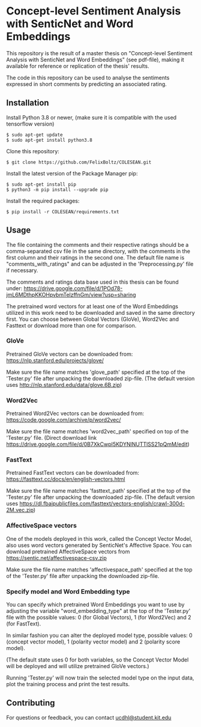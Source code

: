 # Concept-level Sentiment Analysis with SenticNet and Word Embeddings

This repository is the result of a master thesis on "Concept-level Sentiment Analysis with SenticNet and Word Embeddings" (see pdf-file), making it available for reference or replication of the thesis' results.

The code in this repository can be used to analyse the sentiments expressed in short comments by predicting an associated rating.

## Installation

Install Python 3.8 or newer, (make sure it is compatible with the used tensorflow version)

```
$ sudo apt-get update
$ sudo apt-get install python3.8
```

Clone this repository:

```
$ git clone https://github.com/FelixBoltz/COLESEAN.git
```

Install the latest version of the Package Manager pip:

```
$ sudo apt-get install pip
$ python3 -m pip install --upgrade pip
```

Install the required packages:

```
$ pip install -r COLESEAN/requirements.txt
```

## Usage

The file containing the comments and their respective ratings should be a comma-separated csv file in the same directory, with the comments in the first column and their ratings in the second one. The default file name is "comments_with_ratings" and can be adjusted in the 'Preprocessing.py' file if necessary.

The comments and ratings data base used in this thesis can be found under:
https://drive.google.com/file/d/1POd78-jmL6MDthpKKOHpvbmTelzffnGm/view?usp=sharing

The pretrained word vectors for at least one of the Word Embeddings utilized in this work need to be downloaded and saved in the same directory first.
You can choose between Global Vectors (GloVe), Word2Vec and Fasttext or download more than one for comparison.

### GloVe

Pretrained GloVe vectors can be downloaded from: https://nlp.stanford.edu/projects/glove/

Make sure the file name matches 'glove_path' specified at the top of the 'Tester.py' file after unpacking the downloaded zip-file.
(The default version uses http://nlp.stanford.edu/data/glove.6B.zip)

### Word2Vec

Pretrained Word2Vec vectors can be downloaded from: https://code.google.com/archive/p/word2vec/

Make sure the file name matches 'word2vec_path' specified on top of the 'Tester.py' file.
(Direct download link https://drive.google.com/file/d/0B7XkCwpI5KDYNlNUTTlSS21pQmM/edit)

### FastText

Pretrained FastText vectors can be downloaded from: https://fasttext.cc/docs/en/english-vectors.html

Make sure the file name matches 'fasttext_path' specified at the top of the 'Tester.py' file after unpacking the downloaded zip-file.
(The default version uses https://dl.fbaipublicfiles.com/fasttext/vectors-english/crawl-300d-2M.vec.zip)

### AffectiveSpace vectors

One of the models deployed in this work, called the Concept Vector Model, also uses word vectors generated by SenticNet's Affective Space.
You can download pretrained AffectiveSpace vectors from https://sentic.net/affectivespace-csv.zip

Make sure the file name matches 'affectivespace_path' specified at the top of the 'Tester.py' file after unpacking the downloaded zip-file.

### Specify model and Word Embedding type

You can specify which pretrained Word Embeddings you want to use by adjusting the variable "word_embedding_type" at the top of the 'Tester.py' file with the possible values: 0 (for Global Vectors), 1 (for Word2Vec) and 2 (for FastText).

In similar fashion you can alter the deployed model type, possible values: 0 (concept vector model), 1 (polarity vector model) and 2 (polarity score model).

(The default state uses 0 for both variables, so the Concept Vector Model will be deployed and will utilize pretrained GloVe vectors.)

Running 'Tester.py' will now train the selected model type on the input data, plot the training process and print the test results.

## Contributing

For questions or feedback, you can contact ucdhl@student.kit.edu